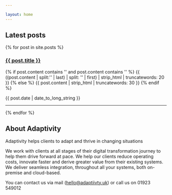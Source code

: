 ```yaml
--- 

layout: home
---
```

<h2>Latest posts </h2>
{% for post in site.posts %}
  <article>
    <h3>
      <a href="{{ post.url }}">
        {{ post.title }}
      </a>
    </h3>
    <p class="post-excerpt">
    {% if post.content contains '<!--excerpt.start-->' and post.content contains '<!--excerpt.end-->' %}
    	{{ ((post.content | split:'<!--excerpt.start-->' | last) | split: '<!--excerpt.end-->' | first) | strip_html | truncatewords: 20 }}
    {% else %}
    	{{ post.content | strip_html | truncatewords: 30 }}
        {% endif %}
        </p>
        <time datetime="{{ post.date | date: "%Y-%m-%d" }}">{{ post.date | date_to_long_string }}</time> 
  </article>
  <hr>
{% endfor %}

<h2>About Adaptivity </h2>
Adaptivity helps clients to adapt and thrive in changing situations

We work with clients at all stages of their digital transformation journey to help them drive forward at pace. We help our clients reduce operating costs, innovate faster and derive greater value from their existing systems.
We deliver seamless integration, throughout all your systems, both on-premise and cloud-based.

You can contact us via mail (hello@adaptiivty.uk) or call us on 01923 549012 

<div data-iframe-width="150" data-iframe-height="270" data-share-badge-id="220078a9-703c-4645-a83a-1c3968886f89" data-share-badge-host="https://www.youracclaim.com"></div><script type="text/javascript" async src="//cdn.youracclaim.com/assets/utilities/embed.js"></script>
